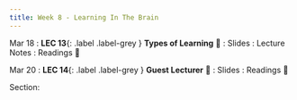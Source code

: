 ```yaml
---
title: Week 8 - Learning In The Brain
---
```


Mar 18
: **LEC 13**{: .label .label-grey } **Types of Learning** 🎥
    : Slides
: Lecture Notes
: Readings 📖

Mar 20
: **LEC 14**{: .label .label-grey } **Guest Lecturer** 🎥
    : Slides
: Readings 📖

Section:

